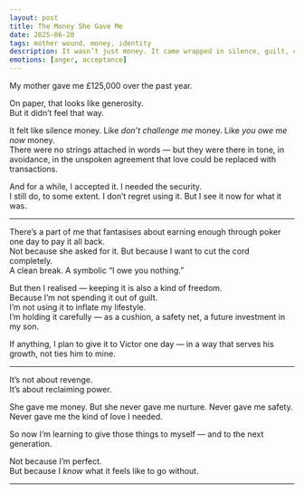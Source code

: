 ```yaml
---
layout: post
title: The Money She Gave Me
date: 2025-06-20
tags: mother wound, money, identity
description: It wasn’t just money. It came wrapped in silence, guilt, control, and a grief I couldn’t name at the time.
emotions: [anger, acceptance]
---
```


My mother gave me £125,000 over the past year.

On paper, that looks like generosity.  
But it didn’t feel that way.

It felt like silence money. Like *don’t challenge me* money. Like *you owe me now* money.  
There were no strings attached in words — but they were there in tone, in avoidance, in the unspoken agreement that love could be replaced with transactions.

And for a while, I accepted it. I needed the security.  
I still do, to some extent. I don’t regret using it. But I see it now for what it was.

---

There’s a part of me that fantasises about earning enough through poker one day to pay it all back.  
Not because she asked for it. But because I want to cut the cord completely.  
A clean break. A symbolic “I owe you nothing.”

But then I realised — keeping it is also a kind of freedom.  
Because I’m not spending it out of guilt.  
I’m not using it to inflate my lifestyle.  
I’m holding it carefully — as a cushion, a safety net, a future investment in my son.

If anything, I plan to give it to Victor one day — in a way that serves his growth, not ties him to mine.

---

It’s not about revenge.  
It’s about reclaiming power.

She gave me money. But she never gave me nurture. Never gave me safety. Never gave me the kind of love I needed.

So now I’m learning to give those things to myself — and to the next generation.

Not because I’m perfect.  
But because I *know* what it feels like to go without.

---
